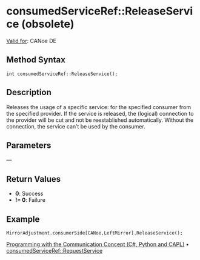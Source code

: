 # consumedServiceRef::ReleaseService (obsolete)

[Valid for](../../../Shared/FeatureAvailability.md): CANoe DE

## Method Syntax

```plaintext
int consumedServiceRef::ReleaseService();
```

## Description

Releases the usage of a specific service: for the specified consumer from the specified provider. If the service is released, the (logical) connection to the provider will be cut and not be reestablished automatically. Without the connection, the service can’t be used by the consumer.

## Parameters

—

## Return Values

- **0**: Success
- **!= 0**: Failure

## Example

```plaintext
MirrorAdjustment.consumerSide[CANoe,LeftMirror].ReleaseService();
```

[Programming with the Communication Concept (C#, Python and CAPL)](../../../CANoeCANalyzer/CommunicationConcept/Programming/CCP.md) • [consumedServiceRef::RequestService](CAPLfunctionConsumedServiceRefRequestService.md)

